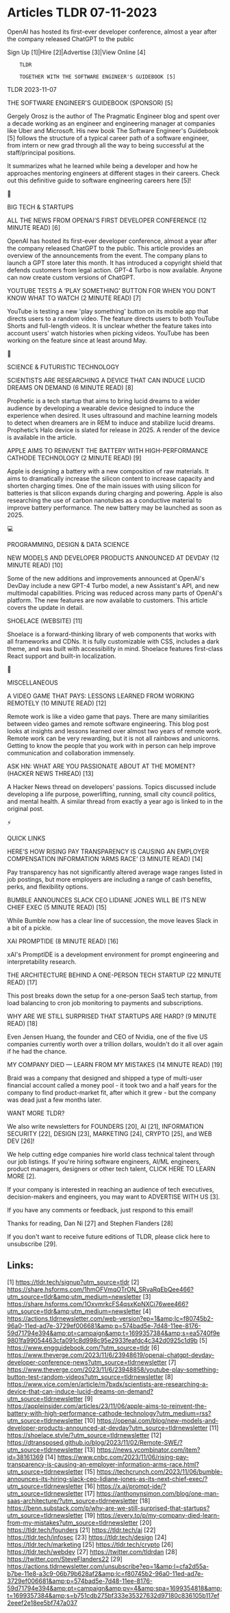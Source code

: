 # Articles TLDR 07-11-2023

OpenAI has hosted its first-ever developer conference, almost a year
after the company released ChatGPT to the public  

Sign Up [1]|Hire [2]|Advertise [3]|View Online [4] 

		TLDR 

		TOGETHER WITH THE SOFTWARE ENGINEER'S GUIDEBOOK [5] 

TLDR 2023-11-07

 THE SOFTWARE ENGINEER'S GUIDEBOOK (SPONSOR) [5] 

 Gergely Orosz is the author of The Pragmatic Engineer blog and spent
over a decade working as an engineer and engineering manager at
companies like Uber and Microsoft.
His new book The Software Engineer's Guidebook [5] follows the
structure of a typical career path of a software engineer, from intern
or new grad through all the way to being successful at the
staff/principal positions.

It summarizes what he learned while being a developer and how he
approaches mentoring engineers at different stages in their
careers. Check out this definitive guide to software engineering
careers here [5]!

📱 

BIG TECH & STARTUPS

 ALL THE NEWS FROM OPENAI’S FIRST DEVELOPER CONFERENCE (12 MINUTE
READ) [6] 

 OpenAI has hosted its first-ever developer conference, almost a year
after the company released ChatGPT to the public. This article
provides an overview of the announcements from the event. The company
plans to launch a GPT store later this month. It has introduced a
copyright shield that defends customers from legal action. GPT-4 Turbo
is now available. Anyone can now create custom versions of ChatGPT. 

 YOUTUBE TESTS A ‘PLAY SOMETHING’ BUTTON FOR WHEN YOU DON’T KNOW
WHAT TO WATCH (2 MINUTE READ) [7] 

 YouTube is testing a new 'play something' button on its mobile app
that directs users to a random video. The feature directs users to
both YouTube Shorts and full-length videos. It is unclear whether the
feature takes into account users' watch histories when picking videos.
YouTube has been working on the feature since at least around May. 

🚀 

SCIENCE & FUTURISTIC TECHNOLOGY

 SCIENTISTS ARE RESEARCHING A DEVICE THAT CAN INDUCE LUCID DREAMS ON
DEMAND (6 MINUTE READ) [8] 

 Prophetic is a tech startup that aims to bring lucid dreams to a
wider audience by developing a wearable device designed to induce the
experience when desired. It uses ultrasound and machine learning
models to detect when dreamers are in REM to induce and stabilize
lucid dreams. Prophetic’s Halo device is slated for release in 2025.
A render of the device is available in the article. 

 APPLE AIMS TO REINVENT THE BATTERY WITH HIGH-PERFORMANCE CATHODE
TECHNOLOGY (2 MINUTE READ) [9] 

 Apple is designing a battery with a new composition of raw materials.
It aims to dramatically increase the silicon content to increase
capacity and shorten charging times. One of the main issues with using
silicon for batteries is that silicon expands during charging and
powering. Apple is also researching the use of carbon nanotubes as a
conductive material to improve battery performance. The new battery
may be launched as soon as 2025. 

💻 

PROGRAMMING, DESIGN & DATA SCIENCE

 NEW MODELS AND DEVELOPER PRODUCTS ANNOUNCED AT DEVDAY (12 MINUTE
READ) [10] 

 Some of the new additions and improvements announced at OpenAI's
DevDay include a new GPT-4 Turbo model, a new Assistant's API, and new
multimodal capabilities. Pricing was reduced across many parts of
OpenAI's platform. The new features are now available to customers.
This article covers the update in detail. 

 SHOELACE (WEBSITE) [11] 

 Shoelace is a forward-thinking library of web components that works
with all frameworks and CDNs. It is fully customizable with CSS,
includes a dark theme, and was built with accessibility in mind.
Shoelace features first-class React support and built-in localization.


🎁 

MISCELLANEOUS

 A VIDEO GAME THAT PAYS: LESSONS LEARNED FROM WORKING REMOTELY (10
MINUTE READ) [12] 

 Remote work is like a video game that pays. There are many
similarities between video games and remote software engineering. This
blog post looks at insights and lessons learned over almost two years
of remote work. Remote work can be very rewarding, but it is not all
rainbows and unicorns. Getting to know the people that you work with
in person can help improve communication and collaboration immensely. 

 ASK HN: WHAT ARE YOU PASSIONATE ABOUT AT THE MOMENT? (HACKER NEWS
THREAD) [13] 

 A Hacker News thread on developers' passions. Topics discussed
include developing a life purpose, powerlifting, running, small city
council politics, and mental health. A similar thread from exactly a
year ago is linked to in the original post. 

⚡ 

QUICK LINKS

 HERE’S HOW RISING PAY TRANSPARENCY IS CAUSING AN EMPLOYER
COMPENSATION INFORMATION ‘ARMS RACE’ (3 MINUTE READ) [14] 

 Pay transparency has not significantly altered average wage ranges
listed in job postings, but more employers are including a range of
cash benefits, perks, and flexibility options. 

 BUMBLE ANNOUNCES SLACK CEO LIDIANE JONES WILL BE ITS NEW CHIEF EXEC
(5 MINUTE READ) [15] 

 While Bumble now has a clear line of succession, the move leaves
Slack in a bit of a pickle. 

 XAI PROMPTIDE (8 MINUTE READ) [16] 

 xAI's PromptIDE is a development environment for prompt engineering
and interpretability research. 

 THE ARCHITECTURE BEHIND A ONE-PERSON TECH STARTUP (22 MINUTE READ)
[17] 

 This post breaks down the setup for a one-person SaaS tech startup,
from load balancing to cron job monitoring to payments and
subscriptions. 

 WHY ARE WE STILL SURPRISED THAT STARTUPS ARE HARD? (9 MINUTE READ)
[18] 

 Even Jensen Huang, the founder and CEO of Nvidia, one of the five US
companies currently worth over a trillion dollars, wouldn't do it all
over again if he had the chance. 

 MY COMPANY DIED — LEARN FROM MY MISTAKES (14 MINUTE READ) [19] 

 Braid was a company that designed and shipped a type of multi-user
financial account called a money pool - it took two and a half years
for the company to find product-market fit, after which it grew - but
the company was dead just a few months later. 

WANT MORE TLDR?

We also write newsletters for FOUNDERS [20], AI [21], INFORMATION
SECURITY [22], DESIGN [23], MARKETING [24], CRYPTO [25], and WEB DEV
[26]!

 We help cutting edge companies hire world class technical talent
through our job listings. If you're hiring software engineers, AI/ML
engineers, product managers, designers or other tech talent, CLICK
HERE TO LEARN MORE [2]. 

If your company is interested in reaching an audience of tech
executives, decision-makers and engineers, you may want to ADVERTISE
WITH US [3]. 

If you have any comments or feedback, just respond to this email! 

Thanks for reading, 
Dan Ni [27] and Stephen Flanders [28] 

If you don't want to receive future editions of TLDR, please click
here to unsubscribe [29]. 

 

Links:
------
[1] https://tldr.tech/signup?utm_source=tldr
[2] https://share.hsforms.com/1hmOFVmqOTrON_SRvaRqEbQee466?utm_source=tldr&amp;utm_medium=newsletter
[3] https://share.hsforms.com/1OxvmrkcFS4qsxKpNXCi76wee466?utm_source=tldr&amp;utm_medium=newsletter
[4] https://actions.tldrnewsletter.com/web-version?ep=1&amp;lc=f80745b2-96a0-11ed-ad7e-3729ef006681&amp;p=574bad5e-7d48-11ee-8176-59d71794e394&amp;pt=campaign&amp;t=1699357384&amp;s=ea5740f9e9801fa99054463cfa091c8d998c95e2933feafdc4c342d0925c1d9b
[5] https://www.engguidebook.com/?utm_source=tldr
[6] https://www.theverge.com/2023/11/6/23948619/openai-chatgpt-devday-developer-conference-news?utm_source=tldrnewsletter
[7] https://www.theverge.com/2023/11/6/23948858/youtube-play-something-button-test-random-videos?utm_source=tldrnewsletter
[8] https://www.vice.com/en/article/m7bxdx/scientists-are-researching-a-device-that-can-induce-lucid-dreams-on-demand?utm_source=tldrnewsletter
[9] https://appleinsider.com/articles/23/11/06/apple-aims-to-reinvent-the-battery-with-high-performance-cathode-technology?utm_medium=rss?utm_source=tldrnewsletter
[10] https://openai.com/blog/new-models-and-developer-products-announced-at-devday?utm_source=tldrnewsletter
[11] https://shoelace.style/?utm_source=tldrnewsletter
[12] https://dtransposed.github.io/blog/2023/11/02/Remote-SWE/?utm_source=tldrnewsletter
[13] https://news.ycombinator.com/item?id=38161369
[14] https://www.cnbc.com/2023/11/06/rising-pay-transparency-is-causing-an-employer-information-arms-race.html?utm_source=tldrnewsletter
[15] https://techcrunch.com/2023/11/06/bumble-announces-its-hiring-slack-ceo-lidiane-jones-as-its-next-chief-exec/?utm_source=tldrnewsletter
[16] https://x.ai/prompt-ide/?utm_source=tldrnewsletter
[17] https://anthonynsimon.com/blog/one-man-saas-architecture/?utm_source=tldrnewsletter
[18] https://benn.substack.com/p/why-are-we-still-surprised-that-startups?utm_source=tldrnewsletter
[19] https://every.to/p/my-company-died-learn-from-my-mistakes?utm_source=tldrnewsletter
[20] https://tldr.tech/founders
[21] https://tldr.tech/ai
[22] https://tldr.tech/infosec
[23] https://tldr.tech/design
[24] https://tldr.tech/marketing
[25] https://tldr.tech/crypto
[26] https://tldr.tech/webdev
[27] https://twitter.com/tldrdan
[28] https://twitter.com/SteveFlanders22
[29] https://actions.tldrnewsletter.com/unsubscribe?ep=1&amp;l=cfa2d55a-b7be-11e8-a3c9-06b79b628af2&amp;lc=f80745b2-96a0-11ed-ad7e-3729ef006681&amp;p=574bad5e-7d48-11ee-8176-59d71794e394&amp;pt=campaign&amp;pv=4&amp;spa=1699354818&amp;t=1699357384&amp;s=b751cdb275bf333e35327632d97180c836105b117ef2eeef2e18ee5bf747a037